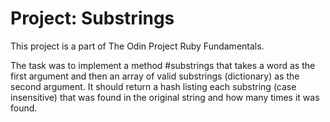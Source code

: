 # Project: Substrings

This project is a part of The Odin Project Ruby Fundamentals. 

The task was to implement a method #substrings that takes a word as the first argument and then an array of valid substrings (dictionary) as the second argument. 
It should return a hash listing each substring (case insensitive) that was found in the original string and how many times it was found.
